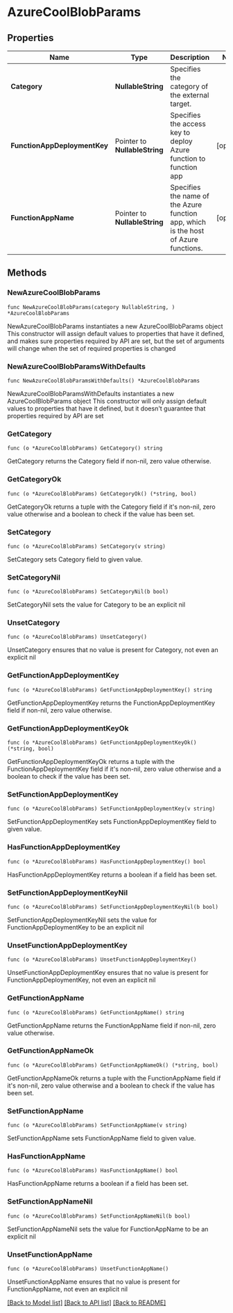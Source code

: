 # AzureCoolBlobParams

## Properties

Name | Type | Description | Notes
------------ | ------------- | ------------- | -------------
**Category** | **NullableString** | Specifies the category of the external target. | 
**FunctionAppDeploymentKey** | Pointer to **NullableString** | Specifies the access key to deploy Azure function to function app | [optional] 
**FunctionAppName** | Pointer to **NullableString** | Specifies the name of the Azure function app, which is the host of Azure functions. | [optional] 

## Methods

### NewAzureCoolBlobParams

`func NewAzureCoolBlobParams(category NullableString, ) *AzureCoolBlobParams`

NewAzureCoolBlobParams instantiates a new AzureCoolBlobParams object
This constructor will assign default values to properties that have it defined,
and makes sure properties required by API are set, but the set of arguments
will change when the set of required properties is changed

### NewAzureCoolBlobParamsWithDefaults

`func NewAzureCoolBlobParamsWithDefaults() *AzureCoolBlobParams`

NewAzureCoolBlobParamsWithDefaults instantiates a new AzureCoolBlobParams object
This constructor will only assign default values to properties that have it defined,
but it doesn't guarantee that properties required by API are set

### GetCategory

`func (o *AzureCoolBlobParams) GetCategory() string`

GetCategory returns the Category field if non-nil, zero value otherwise.

### GetCategoryOk

`func (o *AzureCoolBlobParams) GetCategoryOk() (*string, bool)`

GetCategoryOk returns a tuple with the Category field if it's non-nil, zero value otherwise
and a boolean to check if the value has been set.

### SetCategory

`func (o *AzureCoolBlobParams) SetCategory(v string)`

SetCategory sets Category field to given value.


### SetCategoryNil

`func (o *AzureCoolBlobParams) SetCategoryNil(b bool)`

 SetCategoryNil sets the value for Category to be an explicit nil

### UnsetCategory
`func (o *AzureCoolBlobParams) UnsetCategory()`

UnsetCategory ensures that no value is present for Category, not even an explicit nil
### GetFunctionAppDeploymentKey

`func (o *AzureCoolBlobParams) GetFunctionAppDeploymentKey() string`

GetFunctionAppDeploymentKey returns the FunctionAppDeploymentKey field if non-nil, zero value otherwise.

### GetFunctionAppDeploymentKeyOk

`func (o *AzureCoolBlobParams) GetFunctionAppDeploymentKeyOk() (*string, bool)`

GetFunctionAppDeploymentKeyOk returns a tuple with the FunctionAppDeploymentKey field if it's non-nil, zero value otherwise
and a boolean to check if the value has been set.

### SetFunctionAppDeploymentKey

`func (o *AzureCoolBlobParams) SetFunctionAppDeploymentKey(v string)`

SetFunctionAppDeploymentKey sets FunctionAppDeploymentKey field to given value.

### HasFunctionAppDeploymentKey

`func (o *AzureCoolBlobParams) HasFunctionAppDeploymentKey() bool`

HasFunctionAppDeploymentKey returns a boolean if a field has been set.

### SetFunctionAppDeploymentKeyNil

`func (o *AzureCoolBlobParams) SetFunctionAppDeploymentKeyNil(b bool)`

 SetFunctionAppDeploymentKeyNil sets the value for FunctionAppDeploymentKey to be an explicit nil

### UnsetFunctionAppDeploymentKey
`func (o *AzureCoolBlobParams) UnsetFunctionAppDeploymentKey()`

UnsetFunctionAppDeploymentKey ensures that no value is present for FunctionAppDeploymentKey, not even an explicit nil
### GetFunctionAppName

`func (o *AzureCoolBlobParams) GetFunctionAppName() string`

GetFunctionAppName returns the FunctionAppName field if non-nil, zero value otherwise.

### GetFunctionAppNameOk

`func (o *AzureCoolBlobParams) GetFunctionAppNameOk() (*string, bool)`

GetFunctionAppNameOk returns a tuple with the FunctionAppName field if it's non-nil, zero value otherwise
and a boolean to check if the value has been set.

### SetFunctionAppName

`func (o *AzureCoolBlobParams) SetFunctionAppName(v string)`

SetFunctionAppName sets FunctionAppName field to given value.

### HasFunctionAppName

`func (o *AzureCoolBlobParams) HasFunctionAppName() bool`

HasFunctionAppName returns a boolean if a field has been set.

### SetFunctionAppNameNil

`func (o *AzureCoolBlobParams) SetFunctionAppNameNil(b bool)`

 SetFunctionAppNameNil sets the value for FunctionAppName to be an explicit nil

### UnsetFunctionAppName
`func (o *AzureCoolBlobParams) UnsetFunctionAppName()`

UnsetFunctionAppName ensures that no value is present for FunctionAppName, not even an explicit nil

[[Back to Model list]](../README.md#documentation-for-models) [[Back to API list]](../README.md#documentation-for-api-endpoints) [[Back to README]](../README.md)


